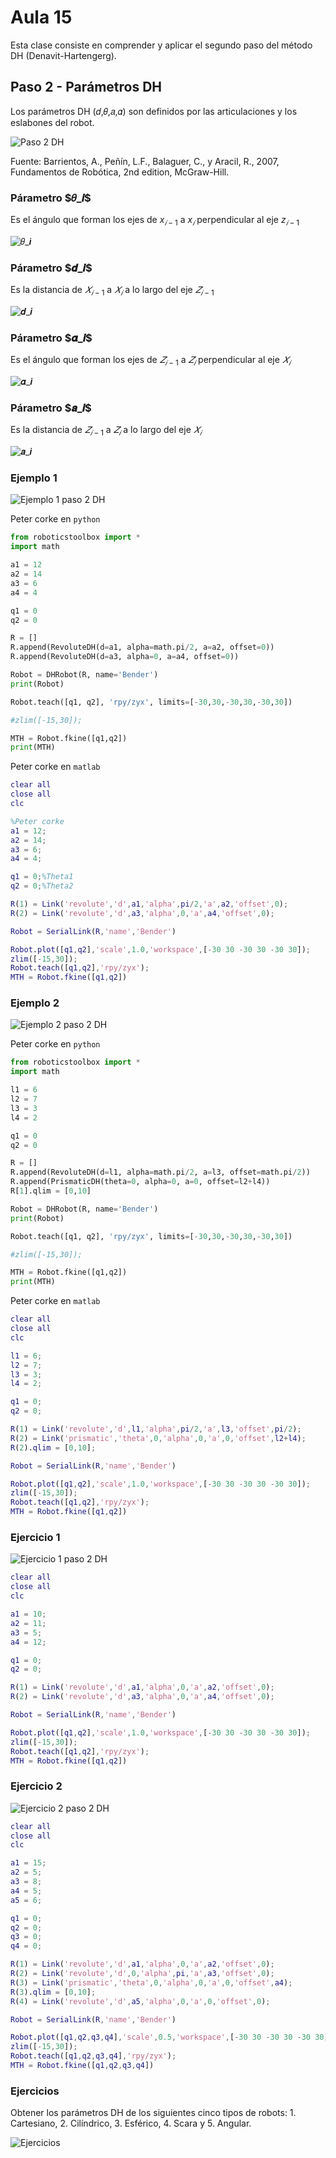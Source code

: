 <h1>Aula 15</h1>

Esta clase consiste en comprender y aplicar el segundo paso del método DH (Denavit-Hartengerg).

<h2>Paso 2 - Parámetros DH</h2>

Los parámetros DH (𝑑,𝜃,𝑎,𝛼) son definidos por las articulaciones y los eslabones del robot. 

![Paso 2 DH](Imagenes/image-4.png)

Fuente: Barrientos, A., Peñín, L.F., Balaguer, C., y Aracil, R., 2007, Fundamentos de Robótica, 2nd edition, McGraw-Hill.

<h3>Párametro $𝜃_𝒊$</h3>

Es el ángulo que forman los ejes de $x_{𝑖−1}$ a $x_𝑖$ perpendicular al eje $z_{𝑖−1}$

![𝜃_𝒊](Imagenes/image-5.png)

<h3>Párametro $𝒅_𝒊$</h3>

Es la distancia de $𝑋_{𝑖−1}$ a $𝑋_𝑖$ a lo largo del eje $𝑍_{𝑖−1}$

![𝒅_𝒊](Imagenes/image-6.png)

<h3>Párametro $𝜶_𝒊$</h3>

Es el ángulo que forman los ejes de $𝑍_{𝑖−1}$ a $𝑍_𝑖$ perpendicular al eje $𝑋_𝑖$

![𝜶_𝒊](Imagenes/image-7.png)

<h3>Párametro $𝒂_𝒊$</h3>

Es la distancia de $𝑍_{𝑖−1}$ a $𝑍_𝑖$ a lo largo del eje $𝑋_𝑖$

![𝒂_𝒊](Imagenes/image-8.png)

<h3>Ejemplo 1</h3>

![Ejemplo 1 paso 2 DH](Imagenes/image-9.png)

Peter corke en `python`

```python
from roboticstoolbox import *
import math

a1 = 12
a2 = 14
a3 = 6
a4 = 4

q1 = 0
q2 = 0

R = []
R.append(RevoluteDH(d=a1, alpha=math.pi/2, a=a2, offset=0))
R.append(RevoluteDH(d=a3, alpha=0, a=a4, offset=0))

Robot = DHRobot(R, name='Bender')
print(Robot)

Robot.teach([q1, q2], 'rpy/zyx', limits=[-30,30,-30,30,-30,30])

#zlim([-15,30]);

MTH = Robot.fkine([q1,q2])
print(MTH)
```

Peter corke en `matlab`

```matlab
clear all
close all
clc

%Peter corke
a1 = 12;
a2 = 14;
a3 = 6;
a4 = 4;

q1 = 0;%Theta1
q2 = 0;%Theta2

R(1) = Link('revolute','d',a1,'alpha',pi/2,'a',a2,'offset',0);
R(2) = Link('revolute','d',a3,'alpha',0,'a',a4,'offset',0);

Robot = SerialLink(R,'name','Bender')

Robot.plot([q1,q2],'scale',1.0,'workspace',[-30 30 -30 30 -30 30]);
zlim([-15,30]);
Robot.teach([q1,q2],'rpy/zyx');
MTH = Robot.fkine([q1,q2])
```

<h3>Ejemplo 2</h3>

![Ejemplo 2 paso 2 DH](Imagenes/image-10.png)

Peter corke en `python`

```python
from roboticstoolbox import *
import math

l1 = 6
l2 = 7
l3 = 3
l4 = 2

q1 = 0
q2 = 0

R = []
R.append(RevoluteDH(d=l1, alpha=math.pi/2, a=l3, offset=math.pi/2))
R.append(PrismaticDH(theta=0, alpha=0, a=0, offset=l2+l4))
R[1].qlim = [0,10]

Robot = DHRobot(R, name='Bender')
print(Robot)

Robot.teach([q1, q2], 'rpy/zyx', limits=[-30,30,-30,30,-30,30])

#zlim([-15,30]);

MTH = Robot.fkine([q1,q2])
print(MTH)
```

Peter corke en `matlab`

```matlab
clear all
close all
clc

l1 = 6;
l2 = 7;
l3 = 3;
l4 = 2;

q1 = 0;
q2 = 0;

R(1) = Link('revolute','d',l1,'alpha',pi/2,'a',l3,'offset',pi/2);
R(2) = Link('prismatic','theta',0,'alpha',0,'a',0,'offset',l2+l4);
R(2).qlim = [0,10];

Robot = SerialLink(R,'name','Bender')

Robot.plot([q1,q2],'scale',1.0,'workspace',[-30 30 -30 30 -30 30]);
zlim([-15,30]);
Robot.teach([q1,q2],'rpy/zyx');
MTH = Robot.fkine([q1,q2])
```

<h3>Ejercicio 1</h3>

![Ejercicio 1 paso 2 DH](Imagenes/image-11.png)

```matlab
clear all
close all
clc

a1 = 10;
a2 = 11;
a3 = 5;
a4 = 12;

q1 = 0;
q2 = 0;

R(1) = Link('revolute','d',a1,'alpha',0,'a',a2,'offset',0);
R(2) = Link('revolute','d',a3,'alpha',0,'a',a4,'offset',0);

Robot = SerialLink(R,'name','Bender')

Robot.plot([q1,q2],'scale',1.0,'workspace',[-30 30 -30 30 -30 30]);
zlim([-15,30]);
Robot.teach([q1,q2],'rpy/zyx');
MTH = Robot.fkine([q1,q2])
```

<h3>Ejercicio 2</h3>

![Ejercicio 2 paso 2 DH](Imagenes/image-12.png)

```matlab
clear all
close all
clc

a1 = 15;
a2 = 5;
a3 = 8;
a4 = 5;
a5 = 6;

q1 = 0;
q2 = 0;
q3 = 0;
q4 = 0;

R(1) = Link('revolute','d',a1,'alpha',0,'a',a2,'offset',0);
R(2) = Link('revolute','d',0,'alpha',pi,'a',a3,'offset',0);
R(3) = Link('prismatic','theta',0,'alpha',0,'a',0,'offset',a4);
R(3).qlim = [0,10];
R(4) = Link('revolute','d',a5,'alpha',0,'a',0,'offset',0);

Robot = SerialLink(R,'name','Bender')

Robot.plot([q1,q2,q3,q4],'scale',0.5,'workspace',[-30 30 -30 30 -30 30]);
zlim([-15,30]);
Robot.teach([q1,q2,q3,q4],'rpy/zyx');
MTH = Robot.fkine([q1,q2,q3,q4])
```

<h3>Ejercicios</h3>

Obtener los parámetros DH de los siguientes cinco tipos de robots: 1. Cartesiano, 2. Cilíndrico, 3. Esférico, 4. Scara y 5. Angular.

![Ejercicios](Imagenes/image-13.png)

